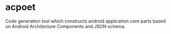 # acpoet
Code generation tool which constructs android application core parts based on Android Architecture Components and JSON schema.
